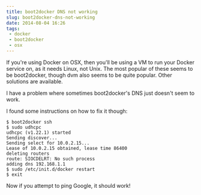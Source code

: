 ```yaml
---
title: boot2docker DNS not working
slug: boot2docker-dns-not-working
date: 2014-08-04 16:26
tags: 
 - docker
 - boot2docker
 - osx
---
```

If you're using Docker on OSX, then you'll be using a VM to run your Docker service on, as it needs Linux, not Unix. The most popular of these seems to be boot2docker, though dvm also seems to be quite popular. Other solutions are available.

I have a problem where sometimes boot2docker's DNS just doesn't seem to work.

I found some instructions on how to fix it though:

    $ boot2docker ssh
    $ sudo udhcpc
    udhcpc (v1.22.1) started
    Sending discover...
    Sending select for 10.0.2.15...
    Lease of 10.0.2.15 obtained, lease time 86400
    deleting routers
    route: SIOCDELRT: No such process
    adding dns 192.168.1.1    
    $ sudo /etc/init.d/docker restart
    $ exit

Now if you attempt to ping Google, it should work!